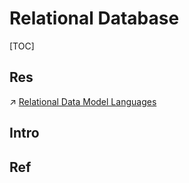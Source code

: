 # Relational Database

[TOC]



## Res
↗ [Relational Data Model Languages](../../🗣️%20Database%20Languages/Record-Based%20Data%20Model%20Languages/Relational%20Data%20Model%20Languages/Relational%20Data%20Model%20Languages.md)



## Intro


## Ref


